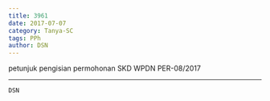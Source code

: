 ```yaml
---
title: 3961
date: 2017-07-07
category: Tanya-SC
tags: PPh
author: DSN
---
```


petunjuk pengisian permohonan SKD WPDN PER-08/2017

---



`DSN`
